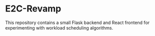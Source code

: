 # E2C-Revamp

This repository contains a small Flask backend and React frontend for experimenting with workload scheduling algorithms.

